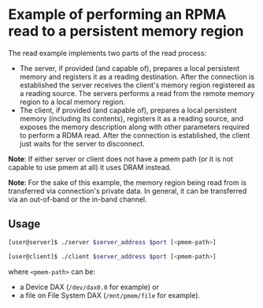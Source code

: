 Example of performing an RPMA read to a persistent memory region
===

The read example implements two parts of the read process:
- The server, if provided (and capable of), prepares a local persistent memory
and registers it as a reading destination. After the connection is established
the server receives the client's memory region registered as a reading source.
The servers performs a read from the remote memory region to a local memory
region.
- The client, if provided (and capable of), prepares a local persistent memory
(including its contents), registers it as a reading source, and exposes
the memory description along with other parameters required to perform
a RDMA read. After the connection is established, the client just waits for
the server to disconnect.

**Note**: If either server or client does not have a pmem path (or it is not
capable to use pmem at all) it uses DRAM instead.

**Note**: For the sake of this example, the memory region being read from is
transferred via connection's private data. In general, it can be transferred via
an out-of-band or the in-band channel.

## Usage

```bash
[user@server]$ ./server $server_address $port [<pmem-path>]
```

```bash
[user@client]$ ./client $server_address $port [<pmem-path>]
```

where `<pmem-path>` can be:
  - a Device DAX (`/dev/dax0.0` for example) or
  - a file on File System DAX (`/mnt/pmem/file` for example).
